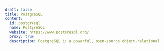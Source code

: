 ```yaml
---
draft: false
title: PostgreSQL
content:
  id: postgresql
  name: PostgreSQL
  website: https://www.postgresql.org/
  proxy: true
  description: PostgreSQL is a powerful, open-source object-relational database system, known for reliability, data integrity and performance.
---
```

